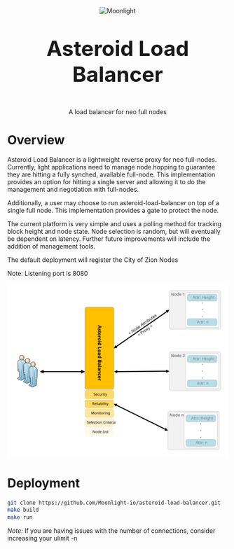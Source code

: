 <p align="center">
  <img
    src="https://assets.moonlight.io/vi/moonlight-logo-dark-800w.png"
    width="400px"
    alt="Moonlight">
</p>

<p align="center" style="font-size: 48px;">
  <strong>Asteroid Load Balancer</strong>
</p>

<p align="center">
  A load balancer for neo full nodes
</p>

# Overview

Asteroid Load Balancer is a lightweight reverse proxy for neo full-nodes.  Currently, light applications need to manage node hopping to guarantee they are hitting a fully synched, available full-node.  This implementation provides an option for hitting a single server and allowing it to do the management and negotiation with full-nodes.

Additionally, a user may choose to run asteroid-load-balancer on top of a single full node.  This implementation provides a gate to protect the node.

The current platform is very simple and uses a polling method for tracking block height and node state.  Node selection is random, but will eventually be dependent on latency.  Further future improvements will include the addition of management tools.

The default deployment will register the City of Zion Nodes

Note: Listening port is 8080

<p align="center">
  <img
    src="fig1.svg"
    alt="Moonlight">
</p>

# Deployment
```sh
git clone https://github.com/Moonlight-io/asteroid-load-balancer.git
make build   
make run
```


*Note:* If you are having issues with the number of connections, consider increasing your ulimit -n

